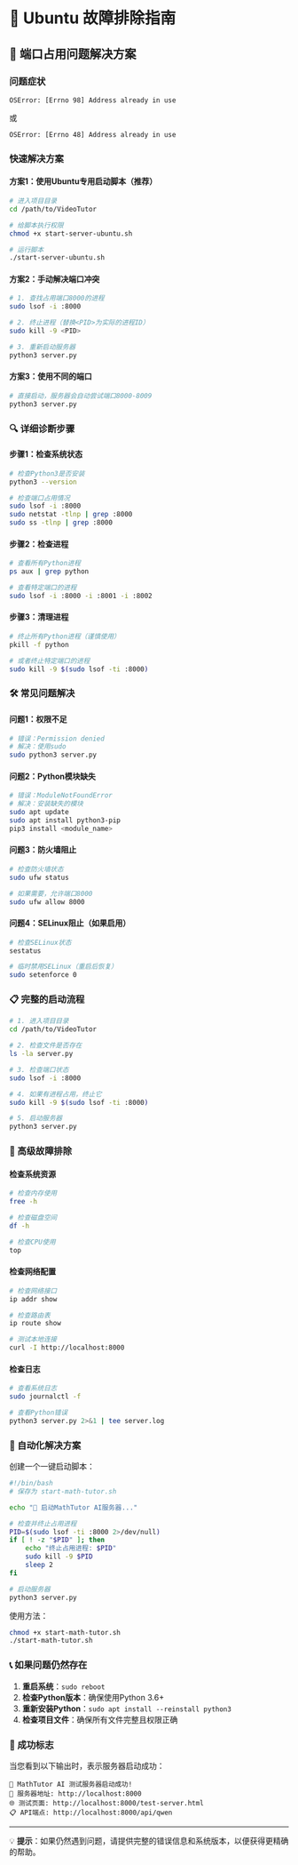 # 🔧 Ubuntu 故障排除指南

## 🚨 端口占用问题解决方案

### 问题症状
```
OSError: [Errno 98] Address already in use
```
或
```
OSError: [Errno 48] Address already in use
```

### 快速解决方案

#### 方案1：使用Ubuntu专用启动脚本（推荐）
```bash
# 进入项目目录
cd /path/to/VideoTutor

# 给脚本执行权限
chmod +x start-server-ubuntu.sh

# 运行脚本
./start-server-ubuntu.sh
```

#### 方案2：手动解决端口冲突
```bash
# 1. 查找占用端口8000的进程
sudo lsof -i :8000

# 2. 终止进程（替换<PID>为实际的进程ID）
sudo kill -9 <PID>

# 3. 重新启动服务器
python3 server.py
```

#### 方案3：使用不同的端口
```bash
# 直接启动，服务器会自动尝试端口8000-8009
python3 server.py
```

### 🔍 详细诊断步骤

#### 步骤1：检查系统状态
```bash
# 检查Python3是否安装
python3 --version

# 检查端口占用情况
sudo lsof -i :8000
sudo netstat -tlnp | grep :8000
sudo ss -tlnp | grep :8000
```

#### 步骤2：检查进程
```bash
# 查看所有Python进程
ps aux | grep python

# 查看特定端口的进程
sudo lsof -i :8000 -i :8001 -i :8002
```

#### 步骤3：清理进程
```bash
# 终止所有Python进程（谨慎使用）
pkill -f python

# 或者终止特定端口的进程
sudo kill -9 $(sudo lsof -ti :8000)
```

### 🛠️ 常见问题解决

#### 问题1：权限不足
```bash
# 错误：Permission denied
# 解决：使用sudo
sudo python3 server.py
```

#### 问题2：Python模块缺失
```bash
# 错误：ModuleNotFoundError
# 解决：安装缺失的模块
sudo apt update
sudo apt install python3-pip
pip3 install <module_name>
```

#### 问题3：防火墙阻止
```bash
# 检查防火墙状态
sudo ufw status

# 如果需要，允许端口8000
sudo ufw allow 8000
```

#### 问题4：SELinux阻止（如果启用）
```bash
# 检查SELinux状态
sestatus

# 临时禁用SELinux（重启后恢复）
sudo setenforce 0
```

### 📋 完整的启动流程

```bash
# 1. 进入项目目录
cd /path/to/VideoTutor

# 2. 检查文件是否存在
ls -la server.py

# 3. 检查端口状态
sudo lsof -i :8000

# 4. 如果有进程占用，终止它
sudo kill -9 $(sudo lsof -ti :8000)

# 5. 启动服务器
python3 server.py
```

### 🔧 高级故障排除

#### 检查系统资源
```bash
# 检查内存使用
free -h

# 检查磁盘空间
df -h

# 检查CPU使用
top
```

#### 检查网络配置
```bash
# 检查网络接口
ip addr show

# 检查路由表
ip route show

# 测试本地连接
curl -I http://localhost:8000
```

#### 检查日志
```bash
# 查看系统日志
sudo journalctl -f

# 查看Python错误
python3 server.py 2>&1 | tee server.log
```

### 🚀 自动化解决方案

创建一个一键启动脚本：
```bash
#!/bin/bash
# 保存为 start-math-tutor.sh

echo "🚀 启动MathTutor AI服务器..."

# 检查并终止占用进程
PID=$(sudo lsof -ti :8000 2>/dev/null)
if [ ! -z "$PID" ]; then
    echo "终止占用进程: $PID"
    sudo kill -9 $PID
    sleep 2
fi

# 启动服务器
python3 server.py
```

使用方法：
```bash
chmod +x start-math-tutor.sh
./start-math-tutor.sh
```

### 📞 如果问题仍然存在

1. **重启系统**：`sudo reboot`
2. **检查Python版本**：确保使用Python 3.6+
3. **重新安装Python**：`sudo apt install --reinstall python3`
4. **检查项目文件**：确保所有文件完整且权限正确

### 🎯 成功标志

当您看到以下输出时，表示服务器启动成功：
```
🚀 MathTutor AI 测试服务器启动成功!
📡 服务器地址: http://localhost:8000
🌐 测试页面: http://localhost:8000/test-server.html
📋 API端点: http://localhost:8000/api/qwen
```

---

💡 **提示**：如果仍然遇到问题，请提供完整的错误信息和系统版本，以便获得更精确的帮助。 